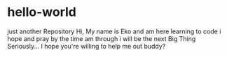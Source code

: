 # hello-world
just another Repository
Hi, My name is Eko and am here learning to code i hope and pray by the time am through i will be the next Big Thing Seriously... I hope you're willing to help me out buddy?
